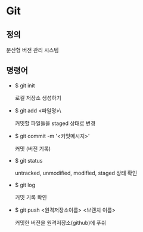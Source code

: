 # Git



## 정의

분산형 버전 관리 시스템



## 명령어

- $ git init

  로컬 저장소 생성하기	

  

- $ git add <파일명>\

  커밋할 파일들을 staged 상태로 변경	

  

- $ git commit -m '<커밋메시지>'

  커밋 (버전 기록)	

  

- $ git status

  untracked, unmodified, modified, staged 상태 확인
  
  

- $ git log

  커밋 기록 확인
  
  

- $ git push <원격저장소이름> <브랜치 이름>

  커밋한 버전을 원격저장소(github)에 푸쉬

